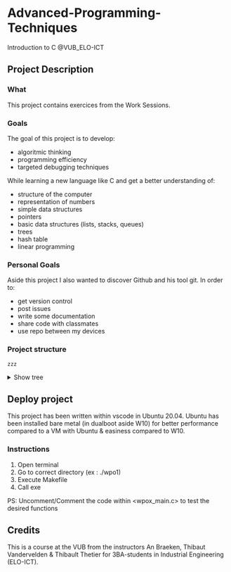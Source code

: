# Advanced-Programming-Techniques
Introduction to C @VUB_ELO-ICT

## Project Description

### What
This project contains exercices from the Work Sessions. 

### Goals
The goal of this project is to develop:
- algoritmic thinking 
- programming efficiency
- targeted debugging techniques

While learning a new language like C and get a better understanding of:
- structure of the computer
- representation of numbers
- simple data structures
- pointers
- basic data structures (lists, stacks, queues)
- trees
- hash table
- linear programming

### Personal Goals
Aside this project I also wanted to discover Github and his tool git.
In order to:
- get version control
- post issues
- write some documentation
- share code with classmates 
- use repo between my devices

### Project structure
    zzz
<details>
  <summary>Show tree</summary>
    
            .
            ├── README.md
            ├── sandbox
            │   ├── Makefile
            │   ├── README.md
            │   └── src
            │       └── sandbox.c
            ├── wpo1
            │   ├── Makefile
            │   ├── src
            │   │   ├── lib_matrix.h
            │   │   ├── lib_str.h
            │   │   ├── matrixconv.c
            │   │   ├── matrixmul.c
            │   │   ├── strcat.c
            │   │   ├── strcntdel.c
            │   │   ├── strcpos.c
            │   │   ├── strcpy.c
            │   │   ├── strfree.c
            │   │   ├── strlen.c
            │   │   ├── strsplit.c
            │   │   └── wpo1_main.c
            │   └── wpo1-exercises.pdf
            ├── wpo2
            │   ├── files
            │   │   └── config.txt
            │   ├── Makefile
            │   ├── src
            │   │   ├── area.c
            │   │   ├── bitdecomp.c
            │   │   ├── countchar.c
            │   │   ├── fancyprint.c
            │   │   ├── readconfigfile.c
            │   │   ├── readoperation.c
            │   │   ├── wpo2_lib.h
            │   │   └── wpo2_main.c
            │   └── wpo2-exercises.pdf
            ├── wpo3
            │   ├── Makefile
            │   ├── src
            │   │   ├── bitdecomp2.c
            │   │   ├── floatingpointemulator.c
            │   │   ├── wpo3_lib.h
            │   │   └── wpo3_main.c
            │   └── wpo3-exercises.pdf
            ├── wpo4
            │   ├── Makefile
            │   ├── src
            │   │   ├── dequeue.c
            │   │   ├── dequeuelq.c
            │   │   ├── enqueue.c
            │   │   ├── enqueuelq.c
            │   │   ├── enqueuelqsorted.c
            │   │   ├── initlinkedqueue.c
            │   │   ├── popstack.c
            │   │   ├── pushstack.c
            │   │   ├── readrb.c
            │   │   ├── wpo4_lib.h
            │   │   ├── wpo4_main.c
            │   │   └── writerb.c
            │   └── wpo4-exercises.pdf
            └── wpo5
                ├── build
                │   ├── main
                │   └── src
                │       ├── dijkstra.c.d
                │       ├── dijkstra.c.o
                │       ├── wpo5_main.c.d
                │       └── wpo5_main.c.o
                ├── Makefile
                ├── src
                │   ├── dijkstra.c
                │   ├── wpo5_lib.h
                │   └── wpo5_main.c
                └── wpo5-exercises.pdf

</details>

## Deploy project
This project has been written within vscode in Ubuntu 20.04.
Ubuntu has been installed bare metal (in dualboot aside W10) for better performance compared to a VM with Ubuntu & easiness compared to W10.

### Instructions
1. Open terminal
2. Go to correct directory (ex : ./wpo1)
3. Execute Makefile
4. Call exe

PS: Uncomment/Comment the code within <wpox_main.c> to test the desired functions

## Credits 
This is a course at the VUB from the instructors An Braeken, Thibaut Vandervelden & Thibault Thetier for 3BA-students in Industrial Engineering (ELO-ICT).

